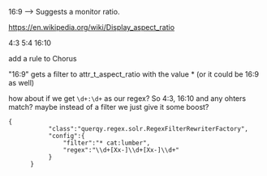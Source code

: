 16:9  --> Suggests a monitor ratio.

https://en.wikipedia.org/wiki/Display_aspect_ratio

4:3
5:4
16:10


add a rule to Chorus

"16:9" gets a filter to attr_t_aspect_ratio with the value * (or it could be 16:9 as well)

how about if we get `\d+:\d+` as our regex?   So 4:3, 16:10 and any ohters match?  maybe instead of a filter we just give it some boost?


```
{
           "class":"querqy.regex.solr.RegexFilterRewriterFactory",
           "config":{
               "filter":"* cat:lumber",
               "regex":"\\d+[Xx-]\\d+[Xx-]\\d+"
           }
      }
```
